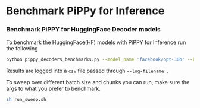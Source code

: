 # Benchmark PiPPy for Inference

### Benchmark PiPPY for HuggingFace Decoder models

To benchmark the HuggingFace(HF) models with PiPPY for Inference run the following

```bash
python pippy_decoders_benchmarks.py --model_name 'facebook/opt-30b' --batch-size 1 --chunks 1 --log-filename 'CSV_filename'

```
Results are logged into a `csv` file passed through `--log-filename `.

To sweep over different batch size and chunks you can run, make sure the args to what you prefer to benchmark.

```bash
sh run_sweep.sh

```
